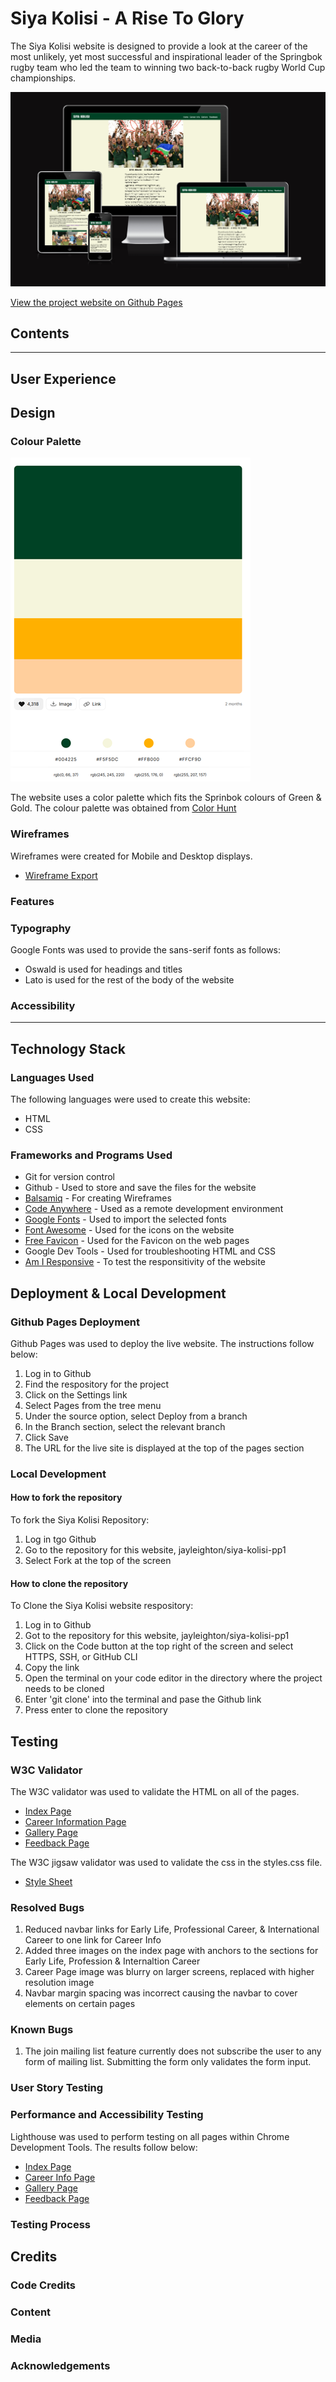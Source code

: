 # Siya Kolisi - A Rise To Glory

The Siya Kolisi website is designed to provide a look at the career of the most unlikely, yet most successful and inspirational leader of the Springbok rugby team who led the team to winning two back-to-back rugby World Cup championships.

![Website on a range of devices](Documentation/Responsive_ScreenShot.png)

[View the project website on Github Pages](https://jayleighton.github.io/siya-kolisi-pp1/index.html)

## Contents

---

## User Experience

## Design

### Colour Palette

![Project Colour Palette](Documentation/Color-Palette_Color-Hunt.png)

The website uses a color palette which fits the Sprinbok colours of Green & Gold.
The colour palette was obtained from [Color Hunt](https://colorhunt.co)

### Wireframes

Wireframes were created for Mobile and Desktop displays.

- [Wireframe Export](Documentation/Siya%20Kolisi%20PP1%20Wireframes.pdf)

### Features

### Typography

Google Fonts was used to provide the sans-serif fonts as follows:

- Oswald is used for headings and titles
- Lato is used for the rest of the body of the website

### Accessibility

---

## Technology Stack

### Languages Used

The following languages were used to create this website:

- HTML
- CSS

### Frameworks and Programs Used

- Git for version control
- Github - Used to store and save the files for the website
- [Balsamiq](https://balsamiq.com/) - For creating Wireframes
- [Code Anywhere](https://app.codeanywhere.com/) - Used as a remote development environment
- [Google Fonts](https://fonts.google.com/) - Used to import the selected fonts
- [Font Awesome](https://fontawesome.com/) - Used for the icons on the website
- [Free Favicon](https://freefavicon.com/) - Used for the Favicon on the web pages
- Google Dev Tools - Used for troubleshooting HTML and CSS
- [Am I Responsive](https://ui.dev/amiresponsive) - To test the responsitivity of the website

## Deployment & Local Development

### Github Pages Deployment

Github Pages was used to deploy the live website. The instructions follow below:

1. Log in to Github
2. Find the respository for the project
3. Click on the Settings link
4. Select Pages from the tree menu
5. Under the source option, select Deploy from a branch
6. In the Branch section, select the relevant branch
7. Click Save
8. The URL for the live site is displayed at the top of the pages section

### Local Development

#### How to fork the repository

To fork the Siya Kolisi Repository:

1. Log in tgo Github
2. Go to the repository for this website, jayleighton/siya-kolisi-pp1
3. Select Fork at the top of the screen

#### How to clone the repository

To Clone the Siya Kolisi website respository:

1. Log in to Github
2. Got to the repository for this website, jayleighton/siya-kolisi-pp1
3. Click on the Code button at the top right of the screen and select HTTPS, SSH, or GitHub CLI
4. Copy the link
5. Open the terminal on your code editor in the directory where the project needs to be cloned
6. Enter 'git clone' into the terminal and pase the Github link
7. Press enter to clone the repository

## Testing

### W3C Validator

The W3C validator was used to validate the HTML on all of the pages.

- [Index Page](Documentation/Testing/index-page-html.png)
- [Career Information Page](Documentation/Testing/Career-info-page-html.png)
- [Gallery Page](Documentation/Testing/gallery-page-html.png)
- [Feedback Page](Documentation/Testing/feedback-page-html.png)

The W3C jigsaw validator was used to validate the css in the styles.css file.

- [Style Sheet](Documentation/Testing/style-sheet-validation.png)

### Resolved Bugs

1. Reduced navbar links for Early Life, Professional Career, & International Career to one link for Career Info
2. Added three images on the index page with anchors to the sections for Early Life, Profession & Internaltion Career
3. Career Page image was blurry on larger screens, replaced with higher resolution image
4. Navbar margin spacing was incorrect causing the navbar to cover elements on certain pages

### Known Bugs

1.  The join mailing list feature currently does not subscribe the user to any form of mailing list. Submitting the form only validates the form input.

### User Story Testing

### Performance and Accessibility Testing

Lighthouse was used to perform testing on all pages within Chrome Development Tools. The results follow below:

- [Index Page](Documentation/Testing/lighthouse-index.png)
- [Career Info Page](Documentation/Testing/lighthouse-career-info.png)
- [Gallery Page](Documentation/Testing/lighthouse-gallery-page.png)
- [Feedback Page](Documentation/Testing/lighthouse-feedback-page.png)

### Testing Process

## Credits

### Code Credits

### Content

### Media

### Acknowledgements
